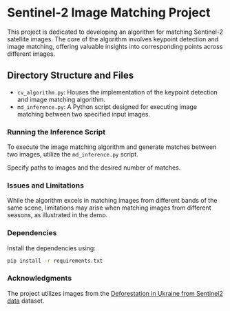 # Sentinel-2 Image Matching Project

This project is dedicated to developing an algorithm for matching Sentinel-2 satellite images. The core of the algorithm involves keypoint detection and image matching, offering valuable insights into corresponding points across different images.

## Directory Structure and Files

- `cv_algorithm.py`: Houses the implementation of the keypoint detection and image matching algorithm.
- `md_inference.py`: A Python script designed for executing image matching between two specified input images.

### Running the Inference Script

To execute the image matching algorithm and generate matches between two images, utilize the `md_inference.py` script.

Specify paths to images and the desired number of matches.

### Issues and Limitations

While the algorithm excels in matching images from different bands of the same scene, limitations may arise when matching images from different seasons, as illustrated in the demo.

### Dependencies

Install the dependencies using:

```bash
pip install -r requirements.txt
```

### Acknowledgments

The project utilizes images from the [Deforestation in Ukraine from Sentinel2 data](https://www.kaggle.com/datasets/isaienkov/deforestation-in-ukraine) dataset.